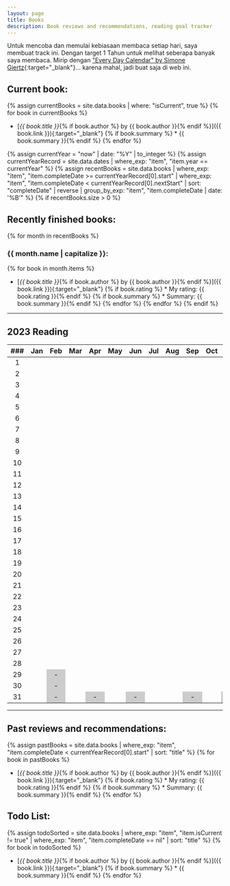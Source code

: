 ```yaml
---
layout: page
title: Books
description: Book reviews and recommendations, reading goal tracker
---
```


<style>
    li {
        margin-bottom: 5px;
    }

    /* non-existent days - MonthNum+1 */
    /* feb */
    table tbody tr:nth-child(29) td:nth-child(3), /* jekyll code to make conditional if leap year? lol */
    table tbody tr:nth-child(30) td:nth-child(3),
    table tbody tr:nth-child(31) td:nth-child(3),
    /* apr */
    table tbody tr:nth-child(31) td:nth-child(5),
    /* jun */
    table tbody tr:nth-child(31) td:nth-child(7),
    /* aug */
    table tbody tr:nth-child(31) td:nth-child(10),
    /* nov */
    table tbody tr:nth-child(31) td:nth-child(12) {
        background-color: #cccccc;
    }
</style>

Untuk mencoba dan memulai kebiasaan membaca setiap hari, saya membuat track ini. Dengan target 1 Tahun untuk melihat seberapa banyak saya membaca.
Mirip dengan ["Every Day Calendar" by Simone Giertz](https://www.kickstarter.com/projects/simonegiertz/the-every-day-calendar){:target="_blank"}... karena mahal, jadi buat saja di web ini.

## Current book:
{% assign currentBooks = site.data.books | where: "isCurrent", true %}
{% for book in currentBooks %}
* [*{{ book.title }}*{% if book.author %} by {{ book.author }}{% endif %}]({{ book.link }}){:target="_blank"}
{% if book.summary %}  * {{ book.summary }}{% endif %}
{% endfor %}

<!--
    What a mess...Jekyll does not handle dates very well. So I had to come up with this hack.
    I created a .yml file with just start and "nextStart" dates. For some reason, Jekyll does
    not have a way to convert a string to a date type, only the other way around. So I got around
    that using the .yml data file.

    Then I look up the date record corresponding to the current year and use those for filtering.
-->
{% assign currentYear = "now" | date: "%Y" | to_integer %}
{% assign currentYearRecord = site.data.dates | where_exp: "item", "item.year == currentYear" %}
{% assign recentBooks = site.data.books
        | where_exp: "item", "item.completeDate >= currentYearRecord[0].start"
        | where_exp: "item", "item.completeDate < currentYearRecord[0].nextStart"
        | sort: "completeDate" | reverse
        | group_by_exp: "item", "item.completeDate | date: '%B'"
%}
{% if recentBooks.size > 0 %}
## Recently finished books:

{% for month in recentBooks %}
### {{ month.name | capitalize }}:
{% for book in month.items %}
* [*{{ book.title }}*{% if book.author %} by {{ book.author }}{% endif %}]({{ book.link }}){:target="_blank"}
{% if book.rating %}  * My rating: {{ book.rating }}{% endif %}
{% if book.summary %}  * Summary: {{ book.summary }}{% endif %}
{% endfor %}
{% endfor %}
{% endif %}

----

## 2023 Reading

| ###  | Jan  | Feb  | Mar  | Apr  | May  | Jun  | Jul  | Aug  | Sep  | Oct  | Nov  | Dec  |
| :--: | :--: | :--: | :--: | :--: | :--: | :--: | :--: | :--: | :--: | :--: | :--: | :--: |
|  1   |    |    |    |    |    |    |    |    |    |    |    |    |
|  2   |    |    |    |    |    |    |    |    |    |    |    |    |
|  3   |    |    |    |    |    |    |    |    |    |    |    |    |
|  4   |    |    |    |    |    |    |    |    |    |    |    |    |
|  5   |    |    |    |    |    |    |    |    |    |    |    |    |
|  6   |    |    |    |    |    |    |    |    |    |    |    |    |
|  7   |    |    |    |    |    |    |    |    |    |    |    |    |
|  8   |    |    |    |    |    |    |    |    |    |    |    |    |
|  9   |    |    |    |    |    |    |    |    |    |    |    |    |
|  10  |    |    |    |    |    |    |    |    |    |    |    |    |
|  11  |    |    |    |    |    |    |    |    |    |    |    |    |
|  12  |    |    |    |    |    |    |    |    |    |    |    |    |
|  13  |    |    |    |    |    |    |    |    |    |    |    |    |
|  14  |    |    |    |    |    |    |    |    |    |    |    |    |
|  15  |    |    |    |    |    |    |    |    |    |    |    |    |
|  16  |    |    |    |    |    |    |    |    |    |    |    |    |
|  17  |    |    |    |    |    |    |    |    |    |    |    |    |
|  18  |    |    |    |    |    |    |    |    |    |    |    |    |
|  19  |    |    |    |    |    |    |    |    |    |    |    |    |
|  20  |    |    |    |    |    |    |    |    |    |    |    |    |
|  21  |    |    |    |    |    |    |    |    |    |    |    |    |
|  22  |    |    |    |    |    |    |    |    |    |    |    |    |
|  23  |    |    |    |    |    |    |    |    |    |    |    |    |
|  24  |    |    |    |    |    |    |    |    |    |    |    |    |
|  25  |    |    |    |    |    |    |    |    |    |    |    |    |
|  26  |    |    |    |    |    |    |    |    |    |    |    |    |
|  27  |    |    |    |    |    |    |    |    |    |    |    |      |
|  28  |    |    |    |    |    |    |    |    |    |    |    |      |
|  29  |    |  -   |    |    |    |    |    |    |    |    |    |      |
|  30  |    |  -   |    |    |    |    |    |    |    |    |    |      |
|  31  |    |  -   |    |  -   |    |  -   |    |    |  -   |    |  -   |      |

----

## Past reviews and recommendations:

{% assign pastBooks = site.data.books
        | where_exp: "item", "item.completeDate < currentYearRecord[0].start"
        | sort: "title"
%}
{% for book in pastBooks %}
* [*{{ book.title }}*{% if book.author %} by {{ book.author }}{% endif %}]({{ book.link }}){:target="_blank"}
{% if book.rating %}  * My rating: {{ book.rating }}{% endif %}
{% if book.summary %}  * Summary: {{ book.summary }}{% endif %}
{% endfor %}

## Todo List:

{% assign todoSorted = site.data.books
        | where_exp: "item", "item.isCurrent != true"
        | where_exp: "item", "item.completeDate == nil"
        | sort: "title"
%}
{% for book in todoSorted %}
* [*{{ book.title }}*{% if book.author %} by {{ book.author }}{% endif %}]({{ book.link }}){:target="_blank"}
{% if book.summary %}  * {{ book.summary }}{% endif %}
{% endfor %}